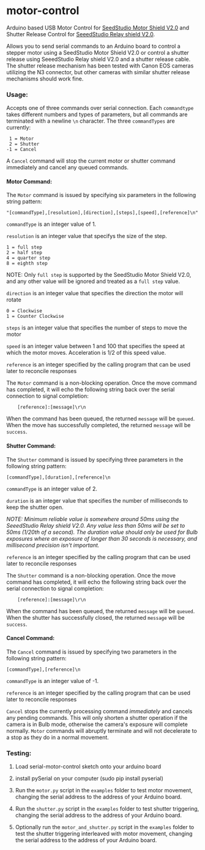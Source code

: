 # motor-control
Arduino based USB Motor Control for [SeedStudio Motor Shield V2.0](http://www.seeedstudio.com/depot/Motor-Shield-V20-p-1377.html) and Shutter Release Control for [SeeedStudio Relay shield V2.0](http://www.seeedstudio.com/depot/Relay-shield-V20-p-1376.html).

Allows you to send serial commands to an Arduino board to control a stepper motor using a SeedStudio Motor Shield V2.0 or control a shutter release using SeeedStudio Relay shield V2.0 and a shutter release cable.  The shutter release mechanism has been tested with Canon EOS cameras utilizing the N3 connector, but other cameras with similar shutter release mechanisms should work fine.

### Usage:
Accepts one of three commands over serial connection.  Each `commandtype` takes different numbers and types of parameters, but all commands are terminated with a newline `\n` character.  The three `commandTypes` are currently:

```
 1 = Motor
 2 = Shutter
-1 = Cancel
```

A `Cancel` command will stop the current motor or shutter command immediately and cancel any queued commands.

#### Motor Command:
The `Motor` command is issued by specifying six parameters in the following string pattern:

```
"[commandType],[resolution],[direction],[steps],[speed],[reference]\n"
```

`commandType` is an integer value of 1.

`resolution` is an integer value that specifys the size of the step.

```
1 = full step
2 = half step
4 = quarter step
8 = eighth step
```

NOTE:  Only `full step` is supported by the SeedStudio Motor Shield V2.0, and any other value will be ignored and treated as a `full step` value.


`direction` is an integer value that specifies the direction the motor will rotate

```
0 = Clockwise
1 = Counter Clockwise
```

`steps` is an integer value that specifies the number of steps to move the motor

`speed` is an integer value between 1 and 100 that specifies the speed at which the motor moves.  Acceleration is 1/2 of this speed value.

`reference` is an integer specified by the calling program that can be used later to reconcile responses

The `Motor` command is a non-blocking operation.  Once the move command has completed, it will echo the following string back over the serial connection to signal completion:

```
    [reference]:[message]\r\n
```

When the command has been queued, the returned `message` will be `queued`.  When the move has successfully completed, the returned `message` will be `success`. 


#### Shutter Command:
The `Shutter` command is issued by specifying three parameters in the following string pattern:

```
[commandType],[duration],[reference]\n

```

`commandType` is an integer value of 2.

`duration` is an integer value that specifies the number of milliseconds to keep the shutter open.

*NOTE: Minimum reliable value is somewhere around 50ms using the SeeedStudio Relay shield V2.0.  Any value less than 50ms will be set to 50ms (1/20th of a second).  The duration value should only be used for Bulb exposures where an exposure of longer than 30 seconds is necessary, and millisecond precision isn't important.*

`reference` is an integer specified by the calling program that can be used later to reconcile responses

The `Shutter` command is a non-blocking operation.  Once the move command has completed, it will echo the following string back over the serial connection to signal completion:

```
    [reference]:[message]\r\n
```

When the command has been queued, the returned `message` will be `queued`.  When the shutter has successfully closed, the returned `message` will be `success`. 


#### Cancel Command:
The `Cancel` command is issued by specifying two parameters in the following string pattern:

```
[commandType],[reference]\n

```

`commandType` is an integer value of -1.

`reference` is an integer specified by the calling program that can be used later to reconcile responses

`Cancel` stops the currently processing command *immediately* and cancels any pending commands.  This will only shorten a shutter operation if the camera is in Bulb mode, otherwise the camera's exposure will complete normally.  `Motor` commands will abruptly terminate and will not decelerate to a stop as they do in a normal movement.


### Testing:

1. Load serial-motor-control sketch onto your arduino board

2. install pySerial on your computer (sudo pip install pyserial)

3. Run the `motor.py` script in the `examples` folder to test motor movement, changing the serial address to the address of your Arduino board.

4. Run the `shutter.py` script in the `examples` folder to test shutter triggering, changing the serial address to the address of your Arduino board.

5. Optionally run the `motor_and_shutter.py` script in the `examples` folder to test the shutter triggering interleaved with motor movement, changing the serial address to the address of your Arduino board.

